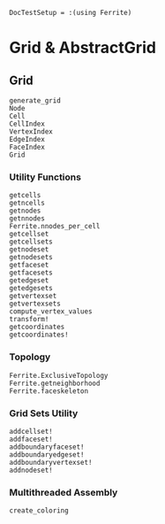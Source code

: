 ```@meta
DocTestSetup = :(using Ferrite)
```

# Grid & AbstractGrid

## Grid

```@docs
generate_grid
Node
Cell
CellIndex
VertexIndex
EdgeIndex
FaceIndex
Grid
```

### Utility Functions

```@docs
getcells
getncells
getnodes
getnnodes
Ferrite.nnodes_per_cell
getcellset
getcellsets
getnodeset
getnodesets
getfaceset
getfacesets
getedgeset
getedgesets
getvertexset
getvertexsets
compute_vertex_values
transform!
getcoordinates
getcoordinates!
```

### Topology

```@docs
Ferrite.ExclusiveTopology
Ferrite.getneighborhood
Ferrite.faceskeleton
```

### Grid Sets Utility

```@docs
addcellset!
addfaceset!
addboundaryfaceset!
addboundaryedgeset!
addboundaryvertexset!
addnodeset!
```

### Multithreaded Assembly
```@docs
create_coloring
```
